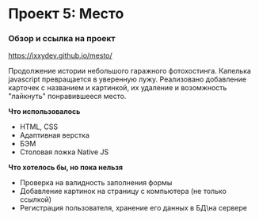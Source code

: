 # Проект 5: Место

### Обзор и ссылка на проект

https://ixxydev.github.io/mesto/

Продолжение истории небольшого гаражного фотохостинга. Капелька javascript превращается в уверенную лужу. Реализовано добавление карточек с названием и картинкой, их удаление и возомжность "лайкнуть" понравившееся место.


**Что использовалось**

* HTML, CSS
* Адаптивная верстка
* БЭМ
* Столовая ложка Native JS


**Что хотелось бы, но пока нельзя**

* Проверка на валидность заполнения формы
* Добавление картинок на страницу с компьютера (не только ссылкой)
* Регистрация пользователя, хранение его данных в БД\на сервере

